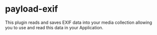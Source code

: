 # payload-exif
This plugin reads and saves EXIF data into your media collection allowing you to use and read this data in your Application.
